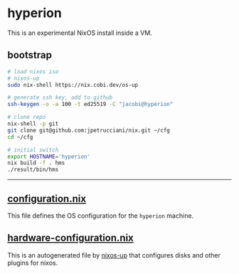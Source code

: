 # hyperion

This is an experimental NixOS install inside a VM.

## bootstrap

```bash
# load nixos iso
# nixos-up
sudo nix-shell https://nix.cobi.dev/os-up

# generate ssh key, add to github
ssh-keygen -o -a 100 -t ed25519 -C "jacobi@hyperion"

# clone repo
nix-shell -p git
git clone git@github.com:jpetrucciani/nix.git ~/cfg
cd ~/cfg

# initial switch
export HOSTNAME='hyperion'
nix build -f . hms
./result/bin/hms
```

---

## [configuration.nix](./configuration.nix)

This file defines the OS configuration for the `hyperion` machine.

## [hardware-configuration.nix](./hardware-configuration.nix)

This is an autogenerated file by [nixos-up](https://github.com/samuela/nixos-up) that configures disks and other plugins for nixos.
